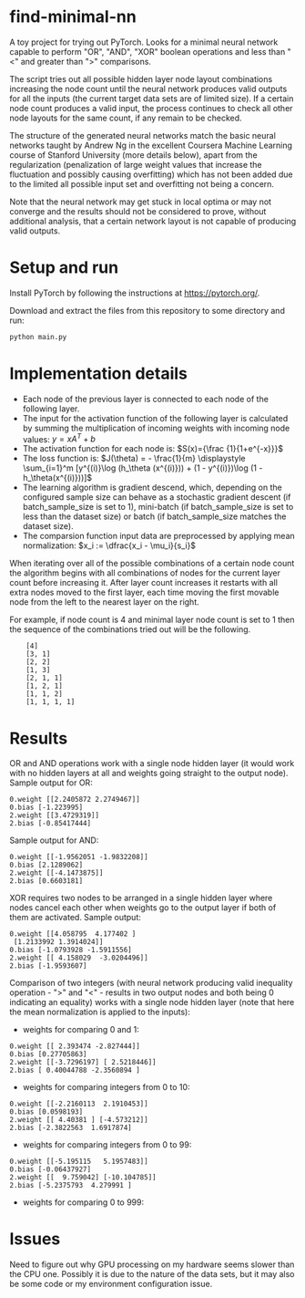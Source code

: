# find-minimal-nn
A toy project for trying out PyTorch. Looks for a minimal neural network capable to perform "OR", "AND", "XOR" boolean operations and less than "<" and greater than ">" comparisons.

The script tries out all possible hidden layer node layout combinations increasing the node count until the neural network produces valid outputs for all the inputs (the current target data sets are of limited size). If a certain node count produces a valid input, the process continues to check all other node layouts for the same count, if any remain to be checked.

The structure of the generated neural networks match the basic neural networks taught by Andrew Ng in the excellent Coursera Machine Learning course of Stanford University (more details below), apart from the regularization (penalization of large weight values that increase the fluctuation and possibly causing overfitting) which has not been added due to the limited all possible input set and overfitting not being a concern.

Note that the neural network may get stuck in local optima or may not converge and the results should not be considered to prove, without additional analysis, that a certain network layout is not capable of producing valid outputs.
 
# Setup and run

Install PyTorch by following the instructions at https://pytorch.org/.

Download and extract the files from this repository to some directory and run:
```bash
python main.py
```

# Implementation details

* Each node of the previous layer is connected to each node of the following layer.
* The input for the activation function of the following layer is calculated by summing the multiplication of incoming weights with incoming node values: $y = xA^T + b$
* The activation function for each node is: $S(x)={\frac {1}{1+e^{-x}}}$
* The loss function is: $J(\theta) = - \frac{1}{m} \displaystyle \sum_{i=1}^m [y^{(i)}\log (h_\theta (x^{(i)})) + (1 - y^{(i)})\log (1 - h_\theta(x^{(i)}))]$
* The learning algorithm is gradient descend, which, depending on the configured sample size can behave as a stochastic gradient descent (if batch_sample_size is set to 1), mini-batch (if batch_sample_size is set to less than the dataset size) or batch (if batch_sample_size matches the dataset size).
* The comparsion function input data are preprocessed by applying mean normalization: $x_i := \dfrac{x_i - \mu_i}{s_i}$


When iterating over all of the possible combinations of a certain node count the algorithm begins with all combinations of nodes for the current layer count before increasing it. After layer count increases it restarts with all extra nodes moved to the first layer, each time moving the first movable node from the left to the nearest layer on the right.

For example, if node count is 4 and minimal layer node count is set to 1 then the sequence of the combinations tried out will be the following.
```
    [4]
    [3, 1]
    [2, 2]
    [1, 3]
    [2, 1, 1]
    [1, 2, 1]
    [1, 1, 2]
    [1, 1, 1, 1]
```

# Results

OR and AND operations work with a single node hidden layer (it would work with no hidden layers at all and weights going straight to the output node). Sample output for OR:

```
0.weight [[2.2405872 2.2749467]]
0.bias [-1.223995]
2.weight [[3.4729319]]
2.bias [-0.85417444]
```

Sample output for AND:
```
0.weight [[-1.9562051 -1.9832208]]
0.bias [2.1289062]
2.weight [[-4.1473875]]
2.bias [0.6603181]
```

XOR requires two nodes to be arranged in a single hidden layer where nodes cancel each other when weights go to the output layer if both of them are activated. Sample output:

```
0.weight [[4.058795  4.177402 ]
 [1.2133992 1.3914024]]
0.bias [-1.0793928 -1.5911556]
2.weight [[ 4.158029  -3.0204496]]
2.bias [-1.9593607]
```

Comparison of two integers (with neural network producing valid inequality operation - ">" and "<" - results in two output nodes and both being 0 indicating an equality) works with a single node hidden layer (note that here the mean normalization is applied to the inputs):

* weights for comparing 0 and 1:

```
0.weight [[ 2.393474 -2.827444]]
0.bias [0.27705863]
2.weight [[-3.7296197] [ 2.5218446]]
2.bias [ 0.40044788 -2.3560894 ]
```

* weights for comparing integers from 0 to 10:

```
0.weight [[-2.2160113  2.1910453]]
0.bias [0.0598193]
2.weight [[ 4.40381 ] [-4.573212]]
2.bias [-2.3822563  1.6917874]
```

* weights for comparing integers from 0 to 99:

```
0.weight [[-5.195115   5.1957483]]
0.bias [-0.06437927]
2.weight [[  9.759042] [-10.104785]]
2.bias [-5.2375793  4.279991 ]
```

* weights for comparing 0 to 999:

# Issues

Need to figure out why GPU processing on my hardware seems slower than the CPU one. Possibly it is due to the nature of the data sets, but it may also be some code or my environment configuration issue.
